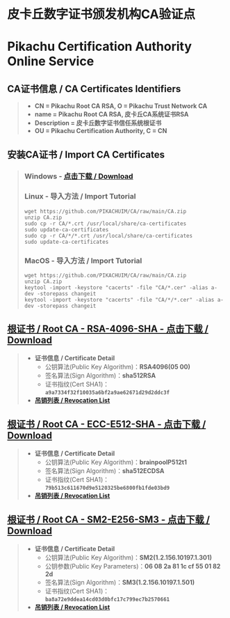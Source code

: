 # 皮卡丘数字证书颁发机构CA验证点
# Pikachu Certification Authority Online Service

## CA证书信息 / CA Certificates Identifiers

> - **CN = Pikachu Root CA RSA, O = Pikachu Trust Network CA**
>- **name = Pikachu Root CA RSA, 皮卡丘CA系统证书RSA**
> - **Description = 皮卡丘数字证书信任系统根证书**
> - **OU = Pikachu Certification Authority, C = CN**

## 安装CA证书 / Import CA Certificates

> ### Windows - [点击下载 / Download](https://github.com/PIKACHUIM/CA/raw/main/AUTO/ImportCA-Windows.zip)
>
> ### Linux - 导入方法 / Import Tutorial
>
> ```
> wget https://github.com/PIKACHUIM/CA/raw/main/CA.zip
> unzip CA.zip
> sudo cp -r CA/*.crt /usr/local/share/ca-certificates
> sudo update-ca-certificates
> sudo cp -r CA/*/*.crt /usr/local/share/ca-certificates
> sudo update-ca-certificates
> ```
>
> ### MacOS  - 导入方法 / Import Tutorial
>
> ```
> wget https://github.com/PIKACHUIM/CA/raw/main/CA.zip
> unzip CA.zip
> keytool -import -keystore "cacerts" -file "CA/*.cer" -alias a-dev -storepass changeit
> keytool -import -keystore "cacerts" -file "CA/*/*.cer" -alias a-dev -storepass changeit
> ```

## [根证书 / Root CA - RSA-4096-SHA - 点击下载 / Download](CA-RSA.cer)

> - **证书信息 / Certificate Detail**
>   - 公钥算法(Public Key Algorithm)：**RSA4096(05 00)**
>   - 签名算法(Sign Algorithm)：**sha512RSA**
>   - 证书指纹(Cert SHA1)：**`a9a7334f32f10035a6bf2a9ae62671d29d2ddc3f`**
> - **[吊销列表 / Revocation List](CA-RSA.crl)**

## [根证书 / Root CA - ECC-E512-SHA - 点击下载 / Download](CA-ECC.cer)

> - **证书信息 / Certificate Detail**
>   - 公钥算法(Public Key Algorithm)：**brainpoolP512t1**
>   - 签名算法(Sign Algorithm)：**sha512ECDSA**
>   - 证书指纹(Cert SHA1)：**`79b513c611670d9e5120325be6800fb1fde03bd9`**
> - **[吊销列表 / Revocation List](CA-ECC.crl)**

## [根证书 / Root CA - SM2-E256-SM3 - 点击下载 / Download](CA-SM2.cer)

> - **证书信息 / Certificate Detail**
>   - 公钥算法(Public Key Algorithm)：**SM2(1.2.156.10197.1.301)**
>   - 公钥参数(Public Key Parameters)：**06 08 2a 81 1c cf 55 01 82 2d**
>   - 签名算法(Sign Algorithm)：**SM3(1.2.156.10197.1.501)**
>   - 证书指纹(Cert SHA1)：**`ba8a72e9ddea14cd03d0bfc17c799ec7b2570661`**
> - **[吊销列表 / Revocation List](CA-SM2.crl)**

